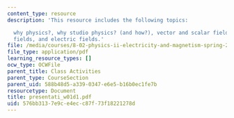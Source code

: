 ```yaml
---
content_type: resource
description: 'This resource includes the following topics:

  why physics?, why studio physics? (and how?), vector and scalar fields, gravitational
  fields, and electric fields.'
file: /media/courses/8-02-physics-ii-electricity-and-magnetism-spring-2007/576bb3137e9ce4ecc87f73f18221278d_presentati_w01d1.pdf
file_type: application/pdf
learning_resource_types: []
ocw_type: OCWFile
parent_title: Class Activities
parent_type: CourseSection
parent_uid: 588b48d5-a339-0347-e6e5-b16b0ec1fe7b
resourcetype: Document
title: presentati_w01d1.pdf
uid: 576bb313-7e9c-e4ec-c87f-73f18221278d
---
```

